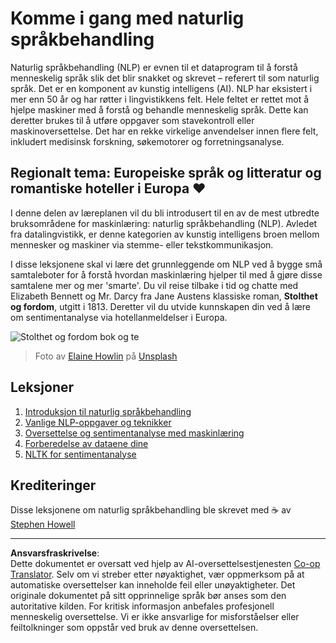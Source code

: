 <!--
CO_OP_TRANSLATOR_METADATA:
{
  "original_hash": "1eb379dc2d0c9940b320732d16083778",
  "translation_date": "2025-09-05T22:12:17+00:00",
  "source_file": "6-NLP/README.md",
  "language_code": "no"
}
-->
# Komme i gang med naturlig språkbehandling

Naturlig språkbehandling (NLP) er evnen til et dataprogram til å forstå menneskelig språk slik det blir snakket og skrevet – referert til som naturlig språk. Det er en komponent av kunstig intelligens (AI). NLP har eksistert i mer enn 50 år og har røtter i lingvistikkens felt. Hele feltet er rettet mot å hjelpe maskiner med å forstå og behandle menneskelig språk. Dette kan deretter brukes til å utføre oppgaver som stavekontroll eller maskinoversettelse. Det har en rekke virkelige anvendelser innen flere felt, inkludert medisinsk forskning, søkemotorer og forretningsanalyse.

## Regionalt tema: Europeiske språk og litteratur og romantiske hoteller i Europa ❤️

I denne delen av læreplanen vil du bli introdusert til en av de mest utbredte bruksområdene for maskinlæring: naturlig språkbehandling (NLP). Avledet fra datalingvistikk, er denne kategorien av kunstig intelligens broen mellom mennesker og maskiner via stemme- eller tekstkommunikasjon.

I disse leksjonene skal vi lære det grunnleggende om NLP ved å bygge små samtaleboter for å forstå hvordan maskinlæring hjelper til med å gjøre disse samtalene mer og mer 'smarte'. Du vil reise tilbake i tid og chatte med Elizabeth Bennett og Mr. Darcy fra Jane Austens klassiske roman, **Stolthet og fordom**, utgitt i 1813. Deretter vil du utvide kunnskapen din ved å lære om sentimentanalyse via hotellanmeldelser i Europa.

![Stolthet og fordom bok og te](../../../6-NLP/images/p&p.jpg)
> Foto av <a href="https://unsplash.com/@elaineh?utm_source=unsplash&utm_medium=referral&utm_content=creditCopyText">Elaine Howlin</a> på <a href="https://unsplash.com/s/photos/pride-and-prejudice?utm_source=unsplash&utm_medium=referral&utm_content=creditCopyText">Unsplash</a>
  
## Leksjoner

1. [Introduksjon til naturlig språkbehandling](1-Introduction-to-NLP/README.md)
2. [Vanlige NLP-oppgaver og teknikker](2-Tasks/README.md)
3. [Oversettelse og sentimentanalyse med maskinlæring](3-Translation-Sentiment/README.md)
4. [Forberedelse av dataene dine](4-Hotel-Reviews-1/README.md)
5. [NLTK for sentimentanalyse](5-Hotel-Reviews-2/README.md)

## Krediteringer 

Disse leksjonene om naturlig språkbehandling ble skrevet med ☕ av [Stephen Howell](https://twitter.com/Howell_MSFT)

---

**Ansvarsfraskrivelse**:  
Dette dokumentet er oversatt ved hjelp av AI-oversettelsestjenesten [Co-op Translator](https://github.com/Azure/co-op-translator). Selv om vi streber etter nøyaktighet, vær oppmerksom på at automatiske oversettelser kan inneholde feil eller unøyaktigheter. Det originale dokumentet på sitt opprinnelige språk bør anses som den autoritative kilden. For kritisk informasjon anbefales profesjonell menneskelig oversettelse. Vi er ikke ansvarlige for misforståelser eller feiltolkninger som oppstår ved bruk av denne oversettelsen.